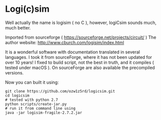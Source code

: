 # Logi(c)sim

Well actually the name is logisim ( no C ), however, logiCsim sounds much, much better.

Imported from sourceforge ( https://sourceforge.net/projects/circuit/ ) 
The author website: http://www.cburch.com/logisim/index.html

It is a wonderful software with documentation translated in several languages. I took it from sourceForge, where it has not been updated for over 10 years! I fixed to build script, not the best in truth, and it compiles ( tested under macOS ).
On sourceForge are also available the precompiled versions.

Now you can built it using: 

```
git clone https://github.com/ozw1z5rd/logicsim.git
cd logicsim
# tested with python 2.7
python scripts/create-jar.py
# run it from command line using
java -jar logisim-fragile-2.7.2.jar
```
